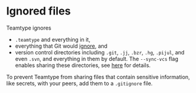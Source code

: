 <!--
SPDX-FileCopyrightText: 2024 blinry <mail@blinry.org>
SPDX-FileCopyrightText: 2024 zormit <nt4u@kpvn.de>

SPDX-License-Identifier: CC-BY-SA-4.0
-->

# Ignored files

Teamtype ignores

- `.teamtype` and everything in it,
- everything that Git would [ignore](https://git-scm.com/docs/gitignore), and
- version control directories including `.git`, `.jj`, `.bzr`, `.hg`, `.pijul`, and even `.svn`, and everything in them by default. The `--sync-vcs` flag enables sharing these directories, see [here](git-integration-synchronized.md) for details.

To prevent Teamtype from sharing files that contain sensitive information, like secrets, with your peers, add them to a `.gitignore` file.
